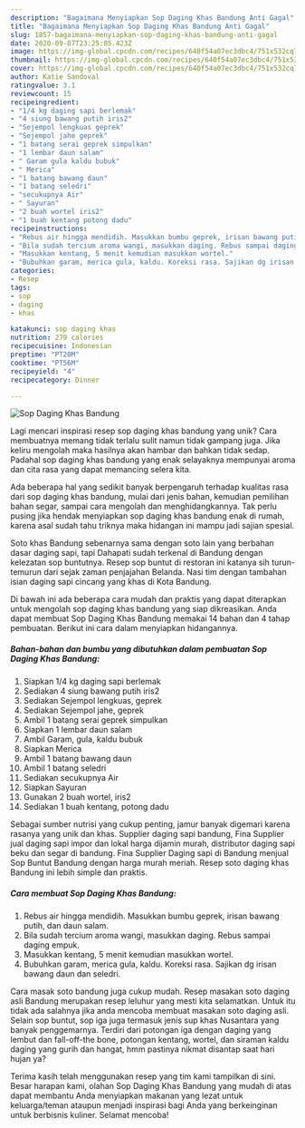 ```yaml
---
description: "Bagaimana Menyiapkan Sop Daging Khas Bandung Anti Gagal"
title: "Bagaimana Menyiapkan Sop Daging Khas Bandung Anti Gagal"
slug: 1857-bagaimana-menyiapkan-sop-daging-khas-bandung-anti-gagal
date: 2020-09-07T23:25:05.423Z
image: https://img-global.cpcdn.com/recipes/640f54a07ec3dbc4/751x532cq70/sop-daging-khas-bandung-foto-resep-utama.jpg
thumbnail: https://img-global.cpcdn.com/recipes/640f54a07ec3dbc4/751x532cq70/sop-daging-khas-bandung-foto-resep-utama.jpg
cover: https://img-global.cpcdn.com/recipes/640f54a07ec3dbc4/751x532cq70/sop-daging-khas-bandung-foto-resep-utama.jpg
author: Katie Sandoval
ratingvalue: 3.1
reviewcount: 15
recipeingredient:
- "1/4 kg daging sapi berlemak"
- "4 siung bawang putih iris2"
- "Sejempol lengkuas geprek"
- "Sejempol jahe geprek"
- "1 batang serai geprek simpulkan"
- "1 lembar daun salam"
- " Garam gula kaldu bubuk"
- " Merica"
- "1 batang bawang daun"
- "1 batang seledri"
- "secukupnya Air"
- " Sayuran"
- "2 buah wortel iris2"
- "1 buah kentang potong dadu"
recipeinstructions:
- "Rebus air hingga mendidih. Masukkan bumbu geprek, irisan bawang putih, dan daun salam."
- "Bila sudah tercium aroma wangi, masukkan daging. Rebus sampai daging empuk."
- "Masukkan kentang, 5 menit kemudian masukkan wortel."
- "Bubuhkan garam, merica gula, kaldu. Koreksi rasa. Sajikan dg irisan bawang daun dan seledri."
categories:
- Resep
tags:
- sop
- daging
- khas

katakunci: sop daging khas 
nutrition: 279 calories
recipecuisine: Indonesian
preptime: "PT20M"
cooktime: "PT56M"
recipeyield: "4"
recipecategory: Dinner

---
```



![Sop Daging Khas Bandung](https://img-global.cpcdn.com/recipes/640f54a07ec3dbc4/751x532cq70/sop-daging-khas-bandung-foto-resep-utama.jpg)

Lagi mencari inspirasi resep sop daging khas bandung yang unik? Cara membuatnya memang tidak terlalu sulit namun tidak gampang juga. Jika keliru mengolah maka hasilnya akan hambar dan bahkan tidak sedap. Padahal sop daging khas bandung yang enak selayaknya mempunyai aroma dan cita rasa yang dapat memancing selera kita.

Ada beberapa hal yang sedikit banyak berpengaruh terhadap kualitas rasa dari sop daging khas bandung, mulai dari jenis bahan, kemudian pemilihan bahan segar, sampai cara mengolah dan menghidangkannya. Tak perlu pusing jika hendak menyiapkan sop daging khas bandung enak di rumah, karena asal sudah tahu triknya maka hidangan ini mampu jadi sajian spesial.

Soto khas Bandung sebenarnya sama dengan soto lain yang berbahan dasar daging sapi, tapi Dahapati sudah terkenal di Bandung dengan kelezatan sop buntutnya. Resep sop buntut di restoran ini katanya sih turun-temurun dari sejak zaman penjajahan Belanda. Nasi tim dengan tambahan isian daging sapi cincang yang khas di Kota Bandung.


Di bawah ini ada beberapa cara mudah dan praktis yang dapat diterapkan untuk mengolah sop daging khas bandung yang siap dikreasikan. Anda dapat membuat Sop Daging Khas Bandung memakai 14 bahan dan 4 tahap pembuatan. Berikut ini cara dalam menyiapkan hidangannya.

<!--inarticleads1-->

##### Bahan-bahan dan bumbu yang dibutuhkan dalam pembuatan Sop Daging Khas Bandung:

1. Siapkan 1/4 kg daging sapi berlemak
1. Sediakan 4 siung bawang putih iris2
1. Sediakan Sejempol lengkuas, geprek
1. Sediakan Sejempol jahe, geprek
1. Ambil 1 batang serai geprek simpulkan
1. Siapkan 1 lembar daun salam
1. Ambil  Garam, gula, kaldu bubuk
1. Siapkan  Merica
1. Ambil 1 batang bawang daun
1. Ambil 1 batang seledri
1. Sediakan secukupnya Air
1. Siapkan  Sayuran
1. Gunakan 2 buah wortel, iris2
1. Sediakan 1 buah kentang, potong dadu


Sebagai sumber nutrisi yang cukup penting, jamur banyak digemari karena rasanya yang unik dan khas. Supplier daging sapi bandung, Fina Supplier jual daging sapi impor dan lokal harga dijamin murah, distributor daging sapi beku dan segar di bandung. Fina Supplier Daging sapi di Bandung menjual Sop Buntut Bandung dengan harga murah meriah. Resep soto daging khas Bandung ini lebih simple dan praktis. 

<!--inarticleads2-->

##### Cara membuat Sop Daging Khas Bandung:

1. Rebus air hingga mendidih. Masukkan bumbu geprek, irisan bawang putih, dan daun salam.
1. Bila sudah tercium aroma wangi, masukkan daging. Rebus sampai daging empuk.
1. Masukkan kentang, 5 menit kemudian masukkan wortel.
1. Bubuhkan garam, merica gula, kaldu. Koreksi rasa. Sajikan dg irisan bawang daun dan seledri.


Cara masak soto bandung juga cukup mudah. Resep masakan soto daging asli Bandung merupakan resep leluhur yang mesti kita selamatkan. Untuk itu tidak ada salahnya jika anda mencoba membuat masakan soto daging asli. Selain sop buntut, sop iga juga termasuk jenis sup khas Nusantara yang banyak penggemarnya. Terdiri dari potongan iga dengan daging yang lembut dan fall-off-the bone, potongan kentang, wortel, dan siraman kaldu daging yang gurih dan hangat, hmm pastinya nikmat disantap saat hari hujan ya? 

Terima kasih telah menggunakan resep yang tim kami tampilkan di sini. Besar harapan kami, olahan Sop Daging Khas Bandung yang mudah di atas dapat membantu Anda menyiapkan makanan yang lezat untuk keluarga/teman ataupun menjadi inspirasi bagi Anda yang berkeinginan untuk berbisnis kuliner. Selamat mencoba!
